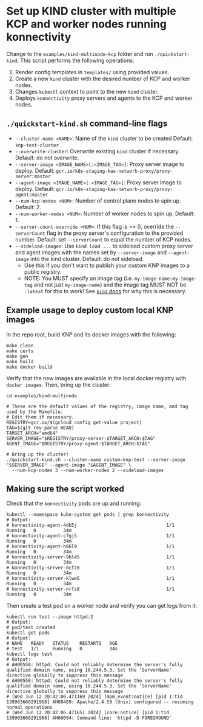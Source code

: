 # Set up KIND cluster with multiple KCP and worker nodes running konnectivity

Change to the `examples/kind-multinode-kcp` folder and run `./quickstart-kind`. This script
performs the following operations:

1. Render config templates in `templates/` using provided values.
2. Create a new `kind` cluster with the desired number of KCP and worker nodes.
3. Changes `kubectl` context to point to the new `kind` cluster.
4. Deploys `konnectivity` proxy servers and agents to the KCP and worker nodes.


## `./quickstart-kind.sh` command-line flags
- `--cluster-name <NAME>`: Name of the `kind` cluster to be created Default: `knp-test-cluster`
- `--overwrite-cluster`: Overwrite existing `kind` cluster if necessary. Default: do not overwrite.
- `--server-image <IMAGE_NAME>[:<IMAGE_TAG>]`: Proxy server image to deploy. Default: `gcr.io/k8s-staging-kas-network-proxy/proxy-server:master`
- `--agent-image <IMAGE_NAME>[:<IMAGE_TAG>]`: Proxy server image to deploy. Default: `gcr.io/k8s-staging-kas-network-proxy/proxy-agent:master`
- `--num-kcp-nodes <NUM>`: Number of control plane nodes to spin up. Default: 2.
- `--num-worker-nodes <NUM>`: Number of worker nodes to spin up. Default: 1.
- `--server-count-override <NUM>`: If this flag is >= 0, override the `--serverCount` flag in the proxy server's configuration to the provided number. Default: set `--serverCount` to equal the number of KCP nodes.
- `--sideload-images`: Use `kind load ...` to sideload custom proxy server and agent images with the names set by `--server-image` and `--agent-image` into the kind cluster. Default: do not sideload.
  - Use this if you don't want to publish your custom KNP images to a public registry.
  - NOTE: You MUST specify an image tag (i.e. `my-image-name:my-image-tag` and not just `my-image-name`) and the image tag MUST NOT be `:latest` for this to work! See [`kind` docs](https://kind.sigs.k8s.io/docs/user/quick-start/#loading-an-image-into-your-cluster) for why this is necessary.

## Example usage to deploy custom local KNP images
In the repo root, build KNP and its docker images with the following:
```shell
make clean
make certs
make gen
make build
make docker-build
```

Verify that the new images are available in the local docker registry with `docker images`. Then, bring up the cluster:

```shell
cd examples/kind-multinode

# These are the default values of the registry, image name, and tag used by the Makefile.
# Edit them if necessary.
REGISTRY=gcr.io/$(gcloud config get-value project)
TAG=$(git rev-parse HEAD)
TARGET_ARCH="amd64"
SERVER_IMAGE="$REGISTRY/proxy-server-$TARGET_ARCH:$TAG"
AGENT_IMAGE="$REGISTRY/proxy-agent-$TARGET_ARCH:$TAG"

# Bring up the cluster!
./quickstart-kind.sh --cluster-name custom-knp-test --server-image "$SERVER_IMAGE" --agent-image "$AGENT_IMAGE" \
  --num-kcp-nodes 3 --num-worker-nodes 2 --sideload-images
```

## Making sure the script worked

Check that the `konnectivity` pods are up and running:
```shell
kubectl --namespace kube-system get pods | grep konnectivity
# Output:
# konnectivity-agent-4db5j                                 1/1     Running   0          34m
# konnectivity-agent-c7gj5                                 1/1     Running   0          34m
# konnectivity-agent-h86l9                                 1/1     Running   0          34m
# konnectivity-server-9bl45                                1/1     Running   0          34m
# konnectivity-server-dcfz8                                1/1     Running   0          34m
# konnectivity-server-klww5                                1/1     Running   0          34m
# konnectivity-server-nrfz8                                1/1     Running   0          34m
```

Then create a test pod on a worker node and verify you can get logs from it:
```shell
kubectl run test --image httpd:2
# Output:
# pod/test created
kubectl get pods
# Output:
# NAME   READY   STATUS    RESTARTS   AGE
# test   1/1     Running   0          34s
kubectl logs test
# Output:
# AH00558: httpd: Could not reliably determine the server's fully qualified domain name, using 10.244.5.3. Set the 'ServerName' directive globally to suppress this message
# AH00558: httpd: Could not reliably determine the server's fully qualified domain name, using 10.244.5.3. Set the 'ServerName' directive globally to suppress this message
# [Wed Jun 12 20:42:06.471169 2024] [mpm_event:notice] [pid 1:tid 139903660291968] AH00489: Apache/2.4.59 (Unix) configured -- resuming normal operations
# [Wed Jun 12 20:42:06.471651 2024] [core:notice] [pid 1:tid 139903660291968] AH00094: Command line: 'httpd -D FOREGROUND'
```
